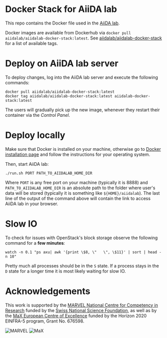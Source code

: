# Docker Stack for AiiDA lab

This repo contains the Docker file used in the [AiiDA lab](https://www.materialscloud.org/aiidalab).

Docker images are available from Dockerhub via `docker pull aiidalab/aiidalab-docker-stack:latest`.
See [aiidalab/aiidalab-docker-stack](https://hub.docker.com/repository/docker/aiidalab/aiidalab-docker-stack) for a list of available tags.

# Deploy on AiiDA lab server

To deploy changes, log into the AiiDA lab server and execute the following commands:
```
docker pull aiidalab/aiidalab-docker-stack:latest
docker tag aiidalab/aiidalab-docker-stack:latest aiidalab-docker-stack:latest
```
The users will gradually pick up the new image, whenever they restart their container via the _Control Panel_.

# Deploy locally

Make sure that Docker is installed on your machine, otherwise go to [Docker installation page](http://www.docker.com/install)
and follow the instructions for your operating system.

Then, start AiiDA lab:
```
./run.sh PORT PATH_TO_AIIDALAB_HOME_DIR
```

Where `PORT` is any free port on your machine (typically it is 8888) and `PATH_TO_AIIDALAB_HOME_DIR` is an absolute path to the folder where user's data will be stored
(typically it is something like `${HOME}/aiidalab`).
The last line of the output of the command above will contain the link to access AiiDA lab in your browser.

# Slow IO

To check for issues with OpenStack's block storage observe the following command for a **few minutes**:
```
watch -n 0.1 "ps axu| awk '{print \$8, \"   \", \$11}' | sort | head -n 10"
```
Pretty much all processes should be in the `S` state. If a process stays in the `D` state for a longer time it is most likely waiting for slow IO.

# Acknowledgements

This work is supported by the [MARVEL National Centre for Competency in Research](<http://nccr-marvel.ch>)
funded by the [Swiss National Science Foundation](<http://www.snf.ch/en>), as well as by the [MaX
European Centre of Excellence](<http://www.max-centre.eu/>) funded by the Horizon 2020 EINFRA-5 program,
Grant No. 676598.

![MARVEL](miscellaneous/logos/MARVEL.png)
![MaX](miscellaneous/logos/MaX.png)
